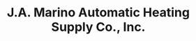 ---
title: "J.A. Marino Automatic Heating Supply Co., Inc."
url: /manchester/j-a-marino-automatic-heating-supply-co-inc/
shop: trade
---